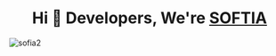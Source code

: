 <h1 align="center">Hi 👋 Developers, We're <a href="https://100rabhcsmc.github.io/Me.io/" target="blank">
SOFTIA</a></h1>



![sofia2](https://github.com/user-attachments/assets/977cbb6b-1572-4e53-867a-bd92030e7ac2)


